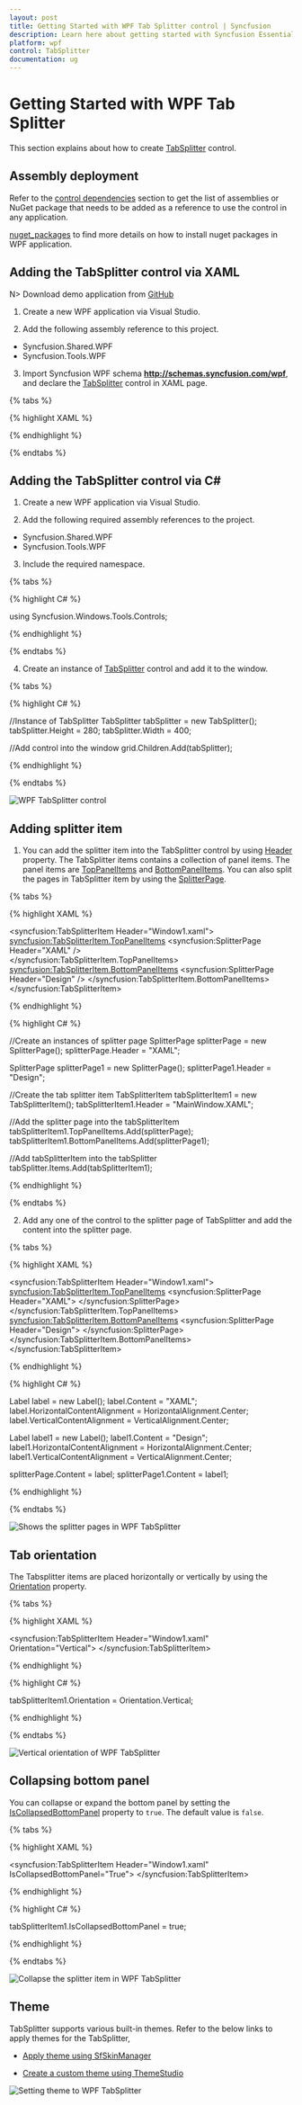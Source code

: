```yaml
---
layout: post
title: Getting Started with WPF Tab Splitter control | Syncfusion
description: Learn here about getting started with Syncfusion Essential Studio WPF Tab Splitter control, its elements and more.
platform: wpf
control: TabSplitter
documentation: ug
---
```


# Getting Started with WPF Tab Splitter

This section explains about how to create [TabSplitter](https://help.syncfusion.com/cr/wpf/Syncfusion.Windows.Tools.Controls.TabSplitter.html) control.

## Assembly deployment

Refer to the [control dependencies](https://help.syncfusion.com/wpf/control-dependencies#tabsplitter) section to get the list of assemblies or NuGet package that needs to be added as a reference to use the control in any application.

[nuget_packages](https://help.syncfusion.com/wpf/visual-studio-integration/nuget-packages) to find more details on how to install nuget packages in WPF application.

## Adding the TabSplitter control via XAML

N> Download demo application from [GitHub](https://github.com/SyncfusionExamples/wpf-tabsplitter-example)

1) Create a new WPF application via Visual Studio.

2) Add the following assembly reference to this project.

* Syncfusion.Shared.WPF
* Syncfusion.Tools.WPF

3) Import Syncfusion WPF schema **http://schemas.syncfusion.com/wpf**, and declare the [TabSplitter](https://help.syncfusion.com/cr/wpf/Syncfusion.Windows.Tools.Controls.TabSplitter.html) control in XAML page.

{% tabs %}

{% highlight XAML %}

<Window x:Class="TabSplitter.MainWindow"
        xmlns="http://schemas.microsoft.com/winfx/2006/xaml/presentation"
        xmlns:x="http://schemas.microsoft.com/winfx/2006/xaml"
        xmlns:d="http://schemas.microsoft.com/expression/blend/2008"
        xmlns:mc="http://schemas.openxmlformats.org/markup-compatibility/2006"
        xmlns:syncfusion="http://schemas.syncfusion.com/wpf"
        xmlns:local="clr-namespace:TabSplitter"
        mc:Ignorable="d"
        Title="MainWindow" Height="450" Width="800">

<Grid Name="grid">
        <syncfusion:TabSplitter Name="tabSplitter" Height="280" Width="400" />
</Grid>

{% endhighlight %}

{% endtabs %}

## Adding the TabSplitter control via C#

1) Create a new WPF application via Visual Studio.

2) Add the following required assembly references to the project.

* Syncfusion.Shared.WPF
* Syncfusion.Tools.WPF

3) Include the required namespace.

{% tabs %}

{% highlight C# %}

using Syncfusion.Windows.Tools.Controls;

{% endhighlight %}

{% endtabs %}

4) Create an instance of [TabSplitter](https://help.syncfusion.com/cr/wpf/Syncfusion.Windows.Tools.Controls.TabSplitter.html) control and add it to the window.

{% tabs %}

{% highlight C# %}

//Instance of TabSplitter
TabSplitter tabSplitter = new TabSplitter();
tabSplitter.Height = 280;
tabSplitter.Width = 400;

//Add control into the window
grid.Children.Add(tabSplitter);

{% endhighlight %}

{% endtabs %}

![WPF TabSplitter control](Getting-Started_images/TabSplitter_control.png)

## Adding splitter item

1) You can add the splitter item into the TabSplitter control by using [Header](https://help.syncfusion.com/cr/wpf/Syncfusion.Windows.Tools.Controls.TabSplitterItem.html#Syncfusion_Windows_Tools_Controls_TabSplitterItem_Header) property. The TabSplitter items contains a collection of panel items. The panel items are [TopPanelItems](https://help.syncfusion.com/cr/wpf/Syncfusion.Windows.Tools.Controls.TabSplitterItem.html#Syncfusion_Windows_Tools_Controls_TabSplitterItem_TopPanelItems) and [BottomPanelItems](https://help.syncfusion.com/cr/wpf/Syncfusion.Windows.Tools.Controls.TabSplitterItem.html#Syncfusion_Windows_Tools_Controls_TabSplitterItem_BottomPanelItems). You can also split the pages in TabSplitter item by using the [SplitterPage](https://help.syncfusion.com/cr/wpf/Syncfusion.Windows.Tools.Controls.SplitterPage.html).

{% tabs %}

{% highlight XAML %}

<syncfusion:TabSplitterItem Header="Window1.xaml">                
    <syncfusion:TabSplitterItem.TopPanelItems>
        <syncfusion:SplitterPage Header="XAML" />        
    </syncfusion:TabSplitterItem.TopPanelItems>
    <syncfusion:TabSplitterItem.BottomPanelItems>
        <syncfusion:SplitterPage Header="Design" />
    </syncfusion:TabSplitterItem.BottomPanelItems>
</syncfusion:TabSplitterItem>

{% endhighlight %}

{% highlight C# %}

//Create an instances of splitter page
SplitterPage splitterPage = new SplitterPage();
splitterPage.Header = "XAML";

SplitterPage splitterPage1 = new SplitterPage();
splitterPage1.Header = "Design";

//Create the tab splitter item
TabSplitterItem tabSplitterItem1 = new TabSplitterItem();
tabSplitterItem1.Header = "MainWindow.XAML";

//Add the splitter page into the tabSplitterItem
tabSplitterItem1.TopPanelItems.Add(splitterPage);
tabSplitterItem1.BottomPanelItems.Add(splitterPage1);

//Add tabSplitterItem into the tabSplitter
tabSplitter.Items.Add(tabSplitterItem1);

{% endhighlight %}

{% endtabs %}

2) Add any one of the control to the splitter page of TabSplitter and add the content into the splitter page.

{% tabs %}

{% highlight XAML %}

<syncfusion:TabSplitterItem Header="Window1.xaml">                
    <syncfusion:TabSplitterItem.TopPanelItems>
        <syncfusion:SplitterPage Header="XAML">
            <Label Content="Xaml" HorizontalContentAlignment="Center" VerticalContentAlignment="Center" />
        </syncfusion:SplitterPage>
    </syncfusion:TabSplitterItem.TopPanelItems>
    <syncfusion:TabSplitterItem.BottomPanelItems>
        <syncfusion:SplitterPage Header="Design">
            <Label Content="Design" HorizontalContentAlignment="Center" VerticalContentAlignment="Center" />
        </syncfusion:SplitterPage>
    </syncfusion:TabSplitterItem.BottomPanelItems>
</syncfusion:TabSplitterItem>

{% endhighlight %}

{% highlight C# %}

Label label = new Label();
label.Content = "XAML";
label.HorizontalContentAlignment = HorizontalAlignment.Center;
label.VerticalContentAlignment = VerticalAlignment.Center;

Label label1 = new Label();
label1.Content = "Design";
label1.HorizontalContentAlignment = HorizontalAlignment.Center;
label1.VerticalContentAlignment = VerticalAlignment.Center;

splitterPage.Content = label;
splitterPage1.Content = label1;

{% endhighlight %}

{% endtabs %}

![Shows the splitter pages in WPF TabSplitter](Getting-Started_images/TabSplitter_code.png)

## Tab orientation

The Tabsplitter items are placed horizontally or vertically by using the [Orientation](https://help.syncfusion.com/cr/wpf/Syncfusion.Windows.Tools.Controls.TabSplitterItem.html#Syncfusion_Windows_Tools_Controls_TabSplitterItem_Orientation) property.

{% tabs %}

{% highlight XAML %}

<syncfusion:TabSplitterItem Header="Window1.xaml" Orientation="Vertical">
</syncfusion:TabSplitterItem>

{% endhighlight %}

{% highlight C# %}

tabSplitterItem1.Orientation = Orientation.Vertical;

{% endhighlight %}

{% endtabs %}

![Vertical orientation of WPF TabSplitter](Getting-Started_images/TabSplitter_vertical.png)

## Collapsing bottom panel

You can collapse or expand the bottom panel by setting the [IsCollapsedBottomPanel](https://help.syncfusion.com/cr/wpf/Syncfusion.Windows.Tools.Controls.TabSplitterItem.html#Syncfusion_Windows_Tools_Controls_TabSplitterItem_IsCollapsedBottomPanel) property to `true`. The default value is `false`.

{% tabs %}

{% highlight XAML %}

<syncfusion:TabSplitterItem Header="Window1.xaml" IsCollapsedBottomPanel="True">
</syncfusion:TabSplitterItem>

{% endhighlight %}

{% highlight C# %}

tabSplitterItem1.IsCollapsedBottomPanel = true;

{% endhighlight %}

{% endtabs %}

![Collapse the splitter item in WPF TabSplitter](Getting-Started_images/TabSplitter_collapse.png)

## Theme

TabSplitter supports various built-in themes. Refer to the below links to apply themes for the TabSplitter,

  * [Apply theme using SfSkinManager](https://help.syncfusion.com/wpf/themes/skin-manager)
	
  * [Create a custom theme using ThemeStudio](https://help.syncfusion.com/wpf/themes/theme-studio#creating-custom-theme)

  ![Setting theme to WPF TabSplitter](Getting-Started_images/Theme.png)
